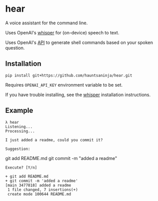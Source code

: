 # hear

A voice assistant for the command line.

Uses OpenAI's [whisper](https://github.com/openai/whisper) for (on-device) speech to text.

Uses OpenAI's [API](https://openai.com/api/) to generate shell commands based on your spoken question.

## Installation

```
pip install git+https://github.com/hauntsaninja/hear.git
```
Requires `OPENAI_API_KEY` environment variable to be set.

If you have trouble installing, see the [whisper](https://github.com/openai/whisper)
installation instructions.

## Example

```
λ hear
Listening...
Processing...

I just added a readme, could you commit it?

Suggestion:
```
git add README.md
git commit -m "added a readme"
```
Execute? [Y/n]

+ git add README.md
+ git commit -m 'added a readme'
[main 3477818] added a readme
 1 file changed, 7 insertions(+)
 create mode 100644 README.md
 ```
